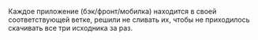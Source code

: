 Каждое приложение (бэк/фронт/мобилка) находится в своей соответствующей ветке, решили не сливать их, чтобы не приходилось скачивать все три исходника за раз.
